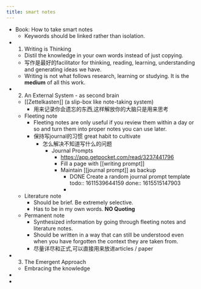 ```yaml
---
title: smart notes
---
```


- Book: How to take smart notes
    - Keywords should be linked rather than isolation.
- 1. Writing is Thinking
    - Distil the knowledge in your own words instead of just copying.
    - 写作是最好的facilitator for thinking, reading, learning, understanding and generating ideas we have.
    - Writing is not what follows research, learning or studying. It is the **medium** of all this work.
- 2. An External System - as second brain
    - [[Zettelkasten]] (a slip-box like note-taking system)
        - 用来记录你会遗忘的东西,这样解放你的大脑只是用来思考
    - Fleeting note
        - Fleeting notes are only useful if you review them within a day or so and turn them into proper notes you can use later.
        - 保持写journal的习惯 great habit to cultivate
            - 怎么解决不知道写什么的问题
                - Journal Prompts
                    - https://app.getpocket.com/read/3237441796
                    - Fill a page with [[writing prompt]]
                    - Maintain [[journal prompt]] as backup
                        - DONE Create a random journal prompt template 
                          todo:: 1611539644159
                          done:: 1615515147903
                        -
    - Literature note
        - Should be brief. Be extremely selective.
        - Has to be in my own words. **NO Quoting**
    - Permanent note
        - Synthesized information by going through fleeting notes and literature notes.
        - Should be written in a way that can still be understood even when you have forgotten the context they are taken from.
        - 尽量详尽和正式,可以直接用来放进articles / paper
- 3. The Emergent Approach
    - Embracing the knowledge
-
-